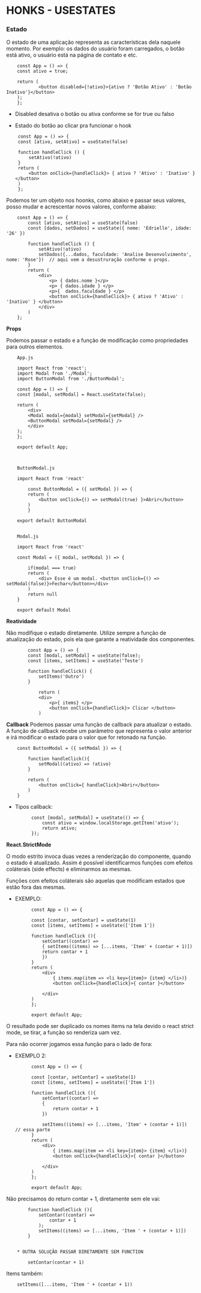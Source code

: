 # HONKS - USESTATES

### Estado
O estado de uma aplicação representa as características dela naquele momento. Por exemplo: os dados do usuário foram carregados, o botão está ativo, o usuário está na página de contato e etc.

        const App = () => {
        const ativo = true;

        return (
                <button disabled={!ativo}>{ativo ? 'Botão Ativo' : 'Botão Inativo'}</button>
        );
        };

* Disabled desativa o botão ou ativa conforme se for true ou falso

 - Estado do botão ao clicar pra funcionar o hook

        const App = () => {
        const [ativo, setAtivo] = useState(false)

        function handleClick () {
            setAtivo(!ativo)
        }
        return (
            <button onClick={handleClick}> { ativo ? 'Ativo' : 'Inativo' } </button>
        )
        };


Podemos ter um objeto nos hoonks, como abaixo e passar seus valores, posso mudar e acrescentar novos valores, conforme abaixo:


        const App = () => {
            const [ativo, setAtivo] = useState(false)
            const [dados, setDados] = useState({ nome: 'Edrielle', idade: '26' })

            function handleClick () {
                setAtivo(!ativo)
                setDados({...dados, faculdade: 'Analise Desenvolvimento', nome: 'Rose'})  // aqui vem a desustruração conforme o props.
            }
            return (
                <div>
                    <p> { dados.nome }</p>
                    <p> { dados.idade } </p>
                    <p>{  dados.faculdade } </p>
                    <button onClick={handleClick}> { ativo ? 'Ativo' : 'Inativo' } </button>
                </div>
            )
        };


<b>Props</b>

Podemos passar o estado e a função de modificação como propriedades para outros elementos.

        App.js

        import React from 'react';
        import Modal from './Modal';
        import ButtonModal from './ButtonModal';

        const App = () => {
        const [modal, setModal] = React.useState(false);

        return (
            <div>
            <Modal modal={modal} setModal={setModal} />
            <ButtonModal setModal={setModal} />
            </div>
        );
        };

        export default App;



        ButtonModal.js

        import React from 'react'

            const ButtonModal = ({ setModal }) => {
            return (
                <button onClick={() => setModal(true) }>Abrir</button>
            )
            }

        export default ButtonModal


        Modal.js

        import React from 'react'

        const Modal = ({ modal, setModal }) => {

            if(modal === true)
            return (
                <div> Esse é um modal. <button onClick={() => setModal(false)}>Fechar</button></div>
            )
            return null
        }

        export default Modal


<b>Reatividade</b>

Não modifique o estado diretamente. Utilize sempre a função de atualização do estado, pois ela que garante a reatividade dos componentes.


            const App = () => {
            const [modal, setModal] = useState(false);
            const [items, setItems] = useState('Teste')

            function handleClick() {
                setItems('Outro')
            }

                return (
                <div>
                    <p>{ items} </p>
                    <button onClick={handleClick}> Clicar </button>
                )


<b>Callback</b>
Podemos passar uma função de callback para atualizar o estado. A função de callback recebe um parâmetro que representa o valor anterior e irá modificar o estado para o valor que for retonado na função.


        const ButtonModal = ({ setModal }) => {

            function handleClick(){
                setModal((ativo) => !ativo)
            }

            return (
                <button onClick={ handleClick}>Abrir</button>
            )
        }


* Tipos callback:

            const [modal, setModal] = useState(() => {
                const ativo = window.localStorage.getItem('ativo');
                return ativo;
            });



<b>React.StrictMode</b>


O modo estrito invoca duas vezes a renderização do componente, quando o estado é atualizado. Assim é possível identificarmos funções com efeitos coláterais (side effects) e eliminarmos as mesmas.

Funções com efeitos coláterais são aquelas que modificam estados que estão fora das mesmas.


* EXEMPLO:


            const App = () => {

            const [contar, setContar] = useState(1)
            const [items, setItems] = useState(['Item 1'])

            function handleClick (){
                setContar((contar) => 
                { setItems((items) => [...items, 'Item' + (contar + 1)])
                return contar + 1 
                })
            }
            return (
                <div>
                    { items.map(item => <li key={item}> {item} </li>)}
                    <button onClick={handleClick}>{ contar }</button>

                </div>
            )
            };

            export default App;

O resultado pode ser duplicado os nomes items na tela devido o  react strict mode, se tirar, a função so renderiza uam vez.

Para não ocorrer jogamos essa função para o lado de fora:

    
* EXEMPLO 2:


            const App = () => {

            const [contar, setContar] = useState(1)
            const [items, setItems] = useState(['Item 1'])

            function handleClick (){
                setContar((contar) => 
                { 
                    return contar + 1 
                })

                setItems((items) => [...items, 'Item' + (contar + 1)])  // essa parte
            }
            return (
                <div>
                    { items.map(item => <li key={item}> {item} </li>)}
                    <button onClick={handleClick}>{ contar }</button>

                </div>
            )
            };

            export default App;


Não precisamos do return contar + 1, diretamente sem ele vai:

            function handleClick (){
                setContar((contar) => 
                    contar + 1 
                );
                setItems((items) => [...items, 'Item ' + (contar + 1)])
            }

        
        * OUTRA SOLUÇÃO PASSAR DIRETAMENTE SEM FUNCTION 

            setContar(contar + 1)


Items também:

        setItems([...items, 'Item ' + (contar + 1))